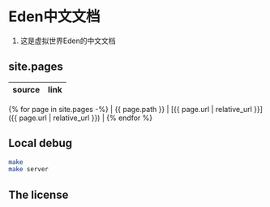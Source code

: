 # Eden中文文档

1. 这是虚拟世界Eden的中文文档

## site.pages

<!-- prettier-ignore-start -->

| source          | link                                                           |
| --------------- | -------------------------------------------------------------- |
{% for page in site.pages -%}
| {{ page.path }} | [{{ page.url | relative_url }}]({{ page.url | relative_url }}) |
{% endfor %}

<!-- prettier-ignore-end -->


## Local debug

```sh
make
make server
```

## The license

